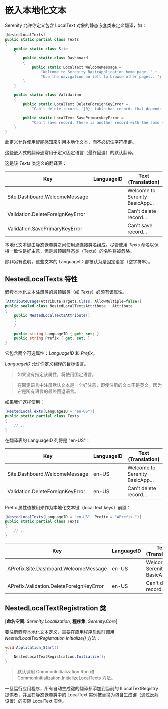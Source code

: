 # 嵌入本地化文本

Serenity 允许你定义包含 LocalText 对象的静态嵌套类来定义翻译，如：

```cs
[NestedLocalTexts]
public static partial class Texts
{
    public static class Site
    {
        public static class Dashboard
        {
            public static LocalText WelcomeMessage =
                "Welcome to Serenity BasicApplication home page. " +
                "Use the navigation on left to browse other pages...";
        }
    }

    public static class Validation
    {
        public static LocalText DeleteForeignKeyError =
            "Can't delete record. '{0}' table has records that depends on this one!";

        public static LocalText SavePrimaryKeyError =
            "Can't save record. There is another record with the same {1} value!";
    }
}
```

此定义允许使用智能感知来引用本地化文本，而不必记住字符串键。

这些嵌入式的翻译通常用于定义固定语言（最终回退）的默认翻译。

这是该 *Texts* 类定义的翻译表：

Key                             |LanguageID|Text (Translation)
--------------------------------|----------|-------------------------------
Site.Dashboard.WelcomeMessage   |          |Welcome to Serenity BasicApp...
Validation.DeleteForeignKeyError|          |Can't delete record...
Validation.SavePrimaryKeyError  |          |Can't save record...

本地化文本键由静态嵌套类之间使用点连接类名组成。尽管使用 *Texts* 命名以保持一致性是好主意，但是最顶层静态类（Texts）的名称将被忽略。

除非另有说明，这些文本的 LanguageID 都被认为是固定语言（空字符串）。

## NestedLocalTexts 特性

嵌套本地化文本注册类的最顶层类（如 *Texts*）必须有该属性。

```cs
[AttributeUsage(AttributeTargets.Class, AllowMultiple=false)]
public sealed class NestedLocalTextsAttribute : Attribute
{
    public NestedLocalTextsAttribute()
    {
    }

    public string LanguageID { get; set; }
    public string Prefix { get; set; }
}
```

它包含两个可选属性：*LanguageID* 和 *Prefix*。

*LanguageID* 允许你定义翻译的目标语言。

> 如果没有指定该属性，将使用固定语言。

> 在固定语言中注册默认文本是一个好注意，即使注册的文本不是英文。因为它是所有语言的最终回退语言。

如果我们这样使用：

```cs
[NestedLocalTexts(LanguageID = "en-US")]
public static partial class Texts
{
    // ..
}
```

在翻译表的 LanguageID 列将是 "en-US"：

Key                             |LanguageID|Text (Translation)
--------------------------------|----------|-------------------------------
Site.Dashboard.WelcomeMessage   |en-US     |Welcome to Serenity BasicApp...
Validation.DeleteForeignKeyError|en-US     |Can't delete record...

Prefix 属性值被用来作为本地化文本键（local text keys）前缀：

```cs
[NestedLocalTexts(LanguageID = "en-US", Prefix = "APrefix.")]
public static partial class Texts
{
    // ..
}
```

Key                                        |LanguageID|Text (Translation)
-------------------------------------------|----------|-------------------------------
APrefix.Site.Dashboard.WelcomeMessage      |en-US     |Welcome to Serenity BasicApp...
APrefix.Validation.DeleteForeignKeyError   |en-US     |Can't delete record...


## NestedLocalTextRegistration 类

[**命名空间**: *Serenity.Localization*, **程序集**: *Serenity.Core*]

要注册嵌套本地化文本定义，需要在应用程序启动时调用 *NestedLocalTextRegistration.Initialize()* 方法：

```cs
void Application_Start()
{
    NestedLocalTextRegistration.Initialize();
}
```

> 默认调用 CommonInitialization.Run 和 CommonInitialization.InitializeLocalTexts 方法。

一旦运行应用程序，所有自动生成键的翻译都添加到当前的 ILocalTextRegistry 提供者，并且在静态嵌套类中的 LocalText 实例被替换为包含生成键（通过反射设置）的实际 LocalText 实例。


